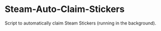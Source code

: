 # Steam-Auto-Claim-Stickers
Script to automatically claim Steam Stickers (running in the background).
